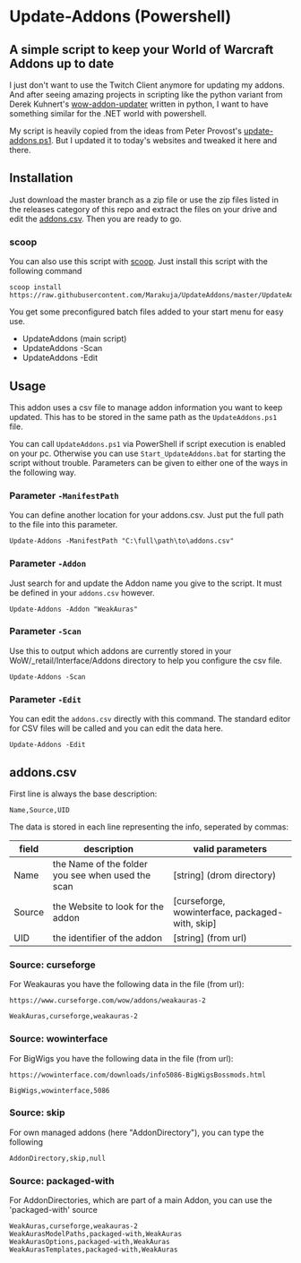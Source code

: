 # Update-Addons (Powershell)

## A simple script to keep your World of Warcraft Addons up to date

I just don't want to use the Twitch Client anymore for updating my addons. And after seeing amazing
projects in scripting like the python variant from Derek Kuhnert's
[wow-addon-updater](https://github.com/kuhnerdm/wow-addon-updater) written in python, I want to have
something similar for the .NET world with powershell.

My script is heavily copied from the ideas from Peter Provost's
[update-addons.ps1](https://github.com/PProvost/dotfiles/blob/master/powershell/modules/posh-wow/update-addons.ps1).
But I updated it to today's websites and tweaked it here and there.

## Installation

Just download the master branch as a zip file or use the zip files listed in the releases category
of this repo and extract the files on your drive and edit the [addons.csv](#addonscsv). Then you are ready to
go.

### scoop

You can also use this script with [scoop](https://scoop.sh/). Just install this script with the
following command

```text
scoop install https://raw.githubusercontent.com/Marakuja/UpdateAddons/master/UpdateAddons.json
```

You get some preconfigured batch files added to your start menu for easy use.

- UpdateAddons (main script)
- UpdateAddons -Scan
- UpdateAddons -Edit

## Usage

This addon uses a csv file to manage addon information you want to keep updated. This has to be
stored in the same path as the `UpdateAddons.ps1` file.

You can call `UpdateAddons.ps1` via PowerShell if script execution is enabled on your pc. Otherwise
you can use `Start_UpdateAddons.bat` for starting the script without trouble. Parameters can be
given to either one of the ways in the following way.

### Parameter `-ManifestPath`

You can define another location for your addons.csv. Just put the full path to the file into this
parameter.

```text
Update-Addons -ManifestPath "C:\full\path\to\addons.csv"
```

### Parameter `-Addon`

Just search for and update the Addon name you give to the script. It must be defined in your
`addons.csv` however.

```text
Update-Addons -Addon "WeakAuras"
```

### Parameter `-Scan`

Use this to output which addons are currently stored in your WoW/_retail/Interface/Addons directory
to help you configure the csv file.

```text
Update-Addons -Scan
```

### Parameter `-Edit`

You can edit the `addons.csv` directly with this command. The standard editor for CSV files will be
called and you can edit the data here.

```text
Update-Addons -Edit
```

## addons.csv

First line is always the base description:

```text
Name,Source,UID
```

The data is stored in each line representing the info, seperated by commas:

| field  | description                                       | valid parameters                                |
| ------ | ------------------------------------------------- | ----------------------------------------------- |
| Name   | the Name of the folder you see when used the scan | [string] (drom directory)                       |
| Source | the Website to look for the addon                 | [curseforge, wowinterface, packaged-with, skip] |
| UID    | the identifier of the addon                       | [string] (from url)                             |

### Source: curseforge

For Weakauras you have the following data in the file (from url):

`https://www.curseforge.com/wow/addons/weakauras-2`

```text
WeakAuras,curseforge,weakauras-2
```

### Source: wowinterface

For BigWigs you have the following data in the file (from url):

`https://wowinterface.com/downloads/info5086-BigWigsBossmods.html`

```text
BigWigs,wowinterface,5086
```

### Source: skip

For own managed addons (here "AddonDirectory"), you can type the following

```text
AddonDirectory,skip,null
```

### Source: packaged-with

For AddonDirectories, which are part of a main Addon, you can use the 'packaged-with' source

```text
WeakAuras,curseforge,weakauras-2
WeakAurasModelPaths,packaged-with,WeakAuras
WeakAurasOptions,packaged-with,WeakAuras
WeakAurasTemplates,packaged-with,WeakAuras
```

